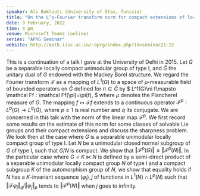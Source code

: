 ```yaml
---
speaker: Ali Baklouti (University of Sfax, Tunisia)
title: "On the L^p-Fourier transform norm for compact extensions of locally compact groups"
date: 9 February, 2022
time: 4 pm
venue: Microsoft Teams (online)
series: "APRG Seminar"
website: http://math.iisc.ac.in/~aprg/index.php?id=seminar21-22
---
```


This is a continuation of a talk I gave at the University of Delhi in
2015. Let $G$ be a separable locally compact unimodular group of type I,
and $\widehat G$ the unitary dual of $G$ endowed with the Mackey Borel
structure. We regard the Fourier transform $\mathcal F$ as a mapping of
$L^1(G)$ to a space of $\mu$-measurable field of bounded operators on
$\widehat G$ defined for $\pi\in\widehat G$ by
$
L^1(G)\ni f\mapsto \mathcal Ff :
\mathcal Ff(\pi)=\pi(f),
$
where $\mu$ denotes the Plancherel measure of $G$. The mapping $f \mapsto
\mathcal F f$ extends to a continuous operator $\mathcal F^p : L^p(G) \to
L^q(\widehat G)$, where $p\geq 1$ is real number and $q$ its conjugate.
We are concerned in this talk with the norm  of the linear map $\mathcal
F^p$. We first record some results on the estimate of this norm for some
classes of solvable Lie groups and their compact extensions and discuss
the sharpness problem.  We look then at the case where $G$ is a separable
unimodular locally compact group of type I. Let $N$ be a unimodular
closed normal subgroup of $G$ of type I, such that $G/N$ is compact. We
show that $\Vert \mathscr F^p(G)\Vert \leq  \Vert \mathscr F^p(N )\Vert$.
In the particular case where $G=K\ltimes N$ is defined by a semi-direct
product of a separable unimodular locally compact group $N$ of type I and
a compact subgroup $K$ of the automorphism group of $N$, we show that
equality holds if  $N$ has a $K$-invariant sequence $(\varphi_j)\_j$
of functions in $L^1(N)\cap L^p(N)$ such that ${\Vert \mathscr F\varphi_j
\Vert_q}/{\Vert \varphi_j \Vert_p}$ tends to $\Vert \mathscr F^p(N
)\Vert$ when $j$ goes to infinity.
